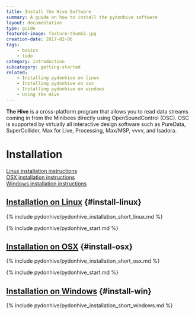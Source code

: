 ```yaml
---
title: Install the Hive Software
summary: A guide on how to install the pydonhive software
layout: documentation
type: guide
featured-image: feature-thumb2.jpg
creation-date: 2017-02-06
tags:
    - basics
    - todo
category: introduction
subcategory: getting-started
related:
    - Installing pydonhive on linux
    - Installing pydonhive on osx
    - Installing pydonhive on windows
    - Using the Hive
---
```



**The Hive** is a cross-platform program that allows you to read data streams coming in from the Minibees directly using OpenSoundControl (OSC). OSC is supported by virtually all interactive design software such as PureData, SuperCollider, Max for Live, Processing, Max/MSP, vvvv, and Isadora.


# Installation

[Linux installation instructions](#install-linux)<br />
[OSX installation instructions](#install-osx)<br />
[Windows installation instructions](#install-win)<br />


## [Installation on Linux](installing-pydonhive-on-linux) {#install-linux}

{% include pydonhive/pydonhive_installation_short_linux.md %}

{% include pydonhive/pydonhive_start.md %}


## [Installation on OSX](installing-pydonhive-on-osx) {#install-osx}

{% include pydonhive/pydonhive_installation_short_osx.md %}

{% include pydonhive/pydonhive_start.md %}

## [Installation on Windows](installing-pydonhive-on-windows) {#install-win}

{% include pydonhive/pydonhive_installation_short_windows.md %}
